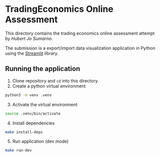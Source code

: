 # TradingEconomics Online Assessment

This directory contains the trading economics online assessment attempt by *Hubert Jo Sumarno*.

The submission is a export/import data visualization application in Python using the [Streamlit](https://streamlit.io/) library.

## Running the application

1. Clone repository and `cd` into this directory.
2. Create a python virtual environment

```bash
python3 -m venv .venv
```

3. Activate the virtual environment

```bash
source .venv/bin/activate
```

4. Install dependencies

```bash
make install-deps
```

5. Run application (dev mode)

```bash
make run-dev
```
